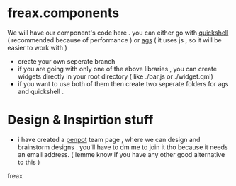 # freax.components

We will have our component's code here . you can either go with [quickshell](https://quickshell.outfoxxed.me/) ( recommended because of performance ) or [ags](https://aylur.github.io/ags/) ( it uses js , so it will be easier to work with ) 

- create your own seperate branch 
- if you are going with only one of the above libraries , you can create widgets directly in your root directory  ( like ./bar.js or ./widget.qml)
- if you want to use both of them then create two seperate folders for ags and quickshell . 
  
# Design & Inspirtion stuff
- i have created a [penpot](https://penpot.app/) team page , where we can design and brainstorm designs . you'll have to dm me to join it tho because it needs an email address. ( lemme know if you have any other good alternative to this )

freax
